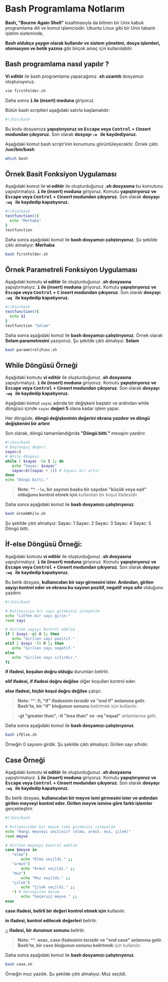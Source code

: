# Bash Programlama Notlarım
**Bash, "Bourne Again Shell"** kısaltmasıyla da bilinen bir Unix kabuk programlama dili ve komut işlemcisidir. Ubuntu Linux gibi bir Unix tabanlı işletim sisteminde, 

**Bash oldukça yaygın olarak kullanılır ve sistem yönetimi, dosya işlemleri, otomasyon ve betik yazma** gibi birçok amaç için kullanılabilir.

## Bash programlama nasıl yapılır ?
**Vi editör**  ile bash programlama yapacağımız **.sh uzantılı** dosyamızı oluşturuyoruz.
```BASH
vim firstFolder.sh
```
Daha sonra **<kbd>i</kbd> ile (insert) moduna** giriyoruz.

 Bütün bash scriptleri aşağıdaki satırla başlamalıdır:
 ```BASH
#!/bin/bash
```
Bu kodu dosyamıza **yapıştırıyoruz ve <kbd>Escape</kbd> veya <kbd>Control</kbd> + <kbd>C</kbd>insert modundan çıkıyoruz**. Son olarak **dosyayı ```:w ``` ile kaydediyoruz.**

Aşağıdaki komut bash script’inin konumunu görüntüleyecektir.
Örnek çıktı:  **/usr/bin/bash**
 ```BASH
which bash
```
## Örnek Basit Fonksiyon Uygulaması
Aşağıdaki komut ile **vi editör** ile oluşturduğunuz **.sh dosyasına** bu komutunu yapıştırmalıyız.   **<kbd>i</kbd> ile (insert) moduna** giriyoruz. Komutu **yapıştırıyoruz ve <kbd>Escape</kbd> veya <kbd>Control</kbd> + <kbd>C</kbd>insert modundan çıkıyoruz**. Son olarak **dosyayı ```:wq ``` ile kaydedip kapatıyoruz.**
 ```BASH
#!/bin/bash
testfunction(){
   echo "Merhaba"
}
testfunction
```
Daha sonra aşağıdaki komut ile **bash dosyamızı çalıştırıyoruz**.
Şu şekilde çıktı almalıyız: **Merhaba**
 ```BASH
bash firstFolder.sh 
```
## Örnek Parametreli Fonksiyon Uygulaması
Aşağıdaki komutu  **vi editör** ile oluşturduğunuz **.sh dosyasına** yapıştırmalıyız.   **<kbd>i</kbd> ile (insert) moduna** giriyoruz. Komutu **yapıştırıyoruz ve <kbd>Escape</kbd> veya <kbd>Control</kbd> + <kbd>C</kbd> insert modundan çıkıyoruz**. Son olarak **dosyayı ```:wq ``` ile kaydedip kapatıyoruz.**
 ```BASH
#!/bin/bash
testfunction(){
   echo $1
}
testfunction "Selam"
```
Daha sonra aşağıdaki komut ile **bash dosyamızı çalıştırıyoruz**. Örnek olarak **Selam parametresini** yazıyoruz.
Şu şekilde çıktı almalıyız: **Selam**
 ```BASH
bash parametreliFunc.sh
```
## While Döngüsü Örneği
Aşağıdaki komutu **vi editör** ile oluşturduğunuz **.sh dosyasına** yapıştırmalıyız.   **<kbd>i</kbd> ile (insert) moduna** giriyoruz. Komutu **yapıştırıyoruz ve <kbd>Escape</kbd> veya <kbd>Control</kbd> + <kbd>C</kbd>insert modundan çıkıyoruz**. Son olarak **dosyayı ```:wq ``` ile kaydedip kapatıyoruz.**

Aşağıdaki komut  `sayac` adında bir değişkeni başlatır ve ardından while döngüsü içinde `sayac` **değeri 5** olana kadar işlem yapar.

 Her döngüde, **döngü değişkeninin değerini ekrana yazdırır ve döngü değişkenini bir artırır**. 
 
 Son olarak, döngü tamamlandığında **"Döngü bitti."** mesajını yazdırır.
 
 ```BASH
#!/bin/bash
# Başlangıç değeri
sayac=1
# While döngüsü
while [ $sayac -le 5 ]; do
    echo "Sayac: $sayac"
    sayac=$((sayac + 1)) # Sayacı bir artır
done
echo "Döngü bitti."
```
> **Note:** **: **`-le`, bir sayının başka bir sayıdan "küçük veya eşit" olduğunu kontrol etmek için** kullanılan bir koşul ifadesidir.

Daha sonra aşağıdaki komut ile **bash dosyamızı çalıştırıyoruz**.
 ```BASH
bash örnekWhile.sh 
```
Şu şekilde çıktı almalıyız: 
Sayac: 1
Sayac: 2
Sayac: 3
Sayac: 4
Sayac: 5
Döngü bitti.

## İf-else Döngüsü Örneği:
Aşağıdaki komutu **vi editör** ile oluşturduğunuz **.sh dosyasına** yapıştırmalıyız.   **<kbd>i</kbd> ile (insert) moduna** giriyoruz. Komutu **yapıştırıyoruz ve <kbd>Escape</kbd> veya <kbd>Control</kbd> + <kbd>C</kbd>insert modundan çıkıyoruz**. Son olarak **dosyayı ```:wq ``` ile kaydedip kapatıyoruz.**

Bu betik dosyası, **kullanıcıdan bir sayı girmesini ister. Ardından, girilen sayıyı kontrol eder ve ekrana bu sayının pozitif, negatif veya sıfır** olduğunu yazdırır.
 
 ```BASH
#!/bin/bash

# Kullanıcıya bir sayı girmesini isteyelim
echo "Lütfen bir sayı girin:"
read sayi

# Girilen sayıyı kontrol edelim
if [ $sayi -gt 0 ]; then
    echo "Girilen sayı pozitif."
elif [ $sayi -lt 0 ]; then
    echo "Girilen sayı negatif."
else
    echo "Girilen sayı sıfırdır."
fi
```
**if ifadesi, koşulun doğru olduğu** durumları belirtir.

**elif ifadesi, if ifadesi doğru değilse** diğer koşulları kontrol eder.

**else ifadesi, hiçbir koşul doğru değilse** çalışır.

> **Note:** **: **fi, "if" ifadesinin tersidir ve "end if" anlamına gelir. Bash'te, bir "if" bloğunun sonunu** belirtmek için kullanılır.

> **-gt "greater than", -lt "less than" ve -eq "equal"** anlamlarına gelir.

Daha sonra aşağıdaki komut ile **bash dosyamızı çalıştırıyoruz**.
 ```BASH
bash ifElse.sh 
```
Örneğin 0 sayısını girdik. Şu şekilde çıktı almalıyız:
Girilen sayı sıfırdır.

## Case Örneği
Aşağıdaki komutu **vi editör** ile oluşturduğunuz **.sh dosyasına** yapıştırmalıyız.   **<kbd>i</kbd> ile (insert) moduna** giriyoruz. Komutu **yapıştırıyoruz ve <kbd>Escape</kbd> veya <kbd>Control</kbd> + <kbd>C</kbd>insert modundan çıkıyoruz**. Son olarak **dosyayı ```:wq ``` ile kaydedip kapatıyoruz.**

Bu betik dosyası, **kullanıcıdan bir meyve ismi girmesini ister ve ardından girilen meyveyi kontrol eder. Girilen meyve ismine göre farklı işlemler** gerçekleştirir.
 
 ```BASH
#!/bin/bash

# Kullanıcıdan bir meyve ismi girmesini isteyelim
echo "Hangi meyveyi seçtiniz? (elma, armut, muz, çilek)"
read meyve

# Girilen meyveyi kontrol edelim
case $meyve in
    "elma")
        echo "Elma seçildi." ;;
    "armut")
        echo "Armut seçildi." ;;
    "muz")
        echo "Muz seçildi." ;;
    "çilek")
        echo "Çilek seçildi." ;;
    *) # Varsayılan durum
        echo "Geçersiz meyve." ;;
esac

```
**case ifadesi, belirli bir değeri kontrol etmek için** kullanılır.

**in ifadesi, kontrol edilecek değerleri** belirtir.

**;; ifadesi, bir durumun sonunu** belirtir.

> **Note:** **: **esac, case ifadesinin tersidir ve "end case" anlamına gelir. Bash'te, bir case bloğunun sonunu belirtmek** için kullanılır. 


Daha sonra aşağıdaki komut ile **bash dosyamızı çalıştırıyoruz**.
 ```BASH
bash case.sh 
```
Örneğin muz yazdık. Şu şekilde çıktı almalıyız:
Muz seçildi.

